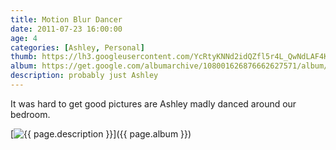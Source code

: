 ```yaml
---
title: Motion Blur Dancer
date: 2011-07-23 16:00:00
age: 4
categories: [Ashley, Personal]
thumb: https://lh3.googleusercontent.com/YcRtyKNNd2idQZfl5r4L_QwNdLAF4KmmlXCW-hZnhRv0ENnrOEuEpk7VTWUUZDuZNgM-ED9X-38bAtklyfrED2x-49O3rO10SukohN3W=w293-h220
album: https://get.google.com/albumarchive/108001626876662627571/album/AF1QipPWphX93Iyz4yGhqIhGcyq7GPlRth2XUkQG1lfU?source=pwa&authKey=CKmk186V0pTLVw
description: probably just Ashley
---
```

It was hard to get good pictures are Ashley madly danced around our bedroom.

[<img src="{{ page.thumb }}" alt="{{ page.description }}" class="wyseguys-album"/>]({{ page.album }})
